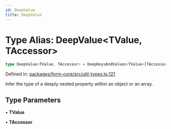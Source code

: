 ```yaml
---
id: DeepValue
title: DeepValue
---
```


<!-- DO NOT EDIT: this page is autogenerated from the type comments -->

# Type Alias: DeepValue\<TValue, TAccessor\>

```ts
type DeepValue<TValue, TAccessor> = DeepKeysAndValues<TValue>[TAccessor & keyof DeepKeysAndValues<TValue>];
```

Defined in: [packages/form-core/src/util-types.ts:121](https://github.com/TanStack/form/blob/main/packages/form-core/src/util-types.ts#L121)

Infer the type of a deeply nested property within an object or an array.

## Type Parameters

• **TValue**

• **TAccessor**
